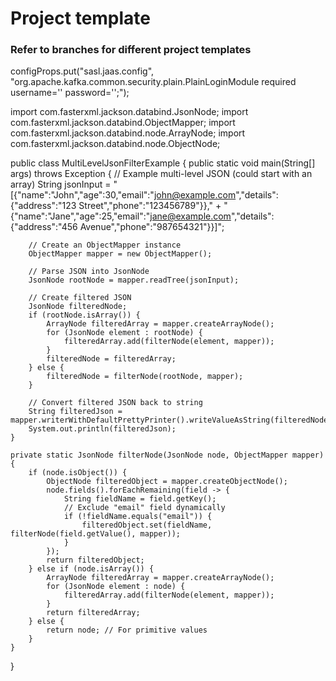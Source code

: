 # Project template

### Refer to branches for different project templates

 configProps.put("sasl.jaas.config", "org.apache.kafka.common.security.plain.PlainLoginModule required username='' password='';");
       
import com.fasterxml.jackson.databind.JsonNode;
import com.fasterxml.jackson.databind.ObjectMapper;
import com.fasterxml.jackson.databind.node.ArrayNode;
import com.fasterxml.jackson.databind.node.ObjectNode;

public class MultiLevelJsonFilterExample {
    public static void main(String[] args) throws Exception {
        // Example multi-level JSON (could start with an array)
        String jsonInput = "[{\"name\":\"John\",\"age\":30,\"email\":\"john@example.com\",\"details\":{\"address\":\"123 Street\",\"phone\":\"123456789\"}},"
                         + "{\"name\":\"Jane\",\"age\":25,\"email\":\"jane@example.com\",\"details\":{\"address\":\"456 Avenue\",\"phone\":\"987654321\"}}]";

        // Create an ObjectMapper instance
        ObjectMapper mapper = new ObjectMapper();

        // Parse JSON into JsonNode
        JsonNode rootNode = mapper.readTree(jsonInput);

        // Create filtered JSON
        JsonNode filteredNode;
        if (rootNode.isArray()) {
            ArrayNode filteredArray = mapper.createArrayNode();
            for (JsonNode element : rootNode) {
                filteredArray.add(filterNode(element, mapper));
            }
            filteredNode = filteredArray;
        } else {
            filteredNode = filterNode(rootNode, mapper);
        }

        // Convert filtered JSON back to string
        String filteredJson = mapper.writerWithDefaultPrettyPrinter().writeValueAsString(filteredNode);
        System.out.println(filteredJson);
    }

    private static JsonNode filterNode(JsonNode node, ObjectMapper mapper) {
        if (node.isObject()) {
            ObjectNode filteredObject = mapper.createObjectNode();
            node.fields().forEachRemaining(field -> {
                String fieldName = field.getKey();
                // Exclude "email" field dynamically
                if (!fieldName.equals("email")) {
                    filteredObject.set(fieldName, filterNode(field.getValue(), mapper));
                }
            });
            return filteredObject;
        } else if (node.isArray()) {
            ArrayNode filteredArray = mapper.createArrayNode();
            for (JsonNode element : node) {
                filteredArray.add(filterNode(element, mapper));
            }
            return filteredArray;
        } else {
            return node; // For primitive values
        }
    }
}
